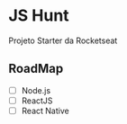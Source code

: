# JS Hunt

Projeto Starter da Rocketseat

## RoadMap

- [ ] Node.js
- [ ] ReactJS
- [ ] React Native